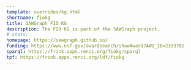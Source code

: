 ```yaml
---
template: overrides/kg.html
shortname: fiokg
title: SAWGraph FIO KG
description: The FIO KG is part of the SAWGraph project.
# stats: 
homepage: https://sawgraph.github.io/
funding: https://www.nsf.gov/awardsearch/showAward?AWD_ID=2333782
sparql: https://frink.apps.renci.org/fiokg/sparql
tpf: https://frink.apps.renci.org/ldf/fiokg
---
```



